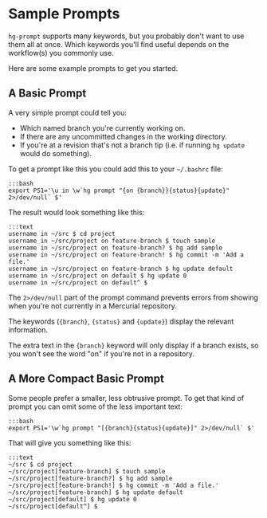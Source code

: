 Sample Prompts
==============

`hg-prompt` supports many keywords, but you probably don't want to use them
all at once. Which keywords you'll find useful depends on the workflow(s) you
commonly use.

Here are some example prompts to get you started.

A Basic Prompt
--------------

A very simple prompt could tell you:

* Which named branch you're currently working on.
* If there are any uncommitted changes in the working directory.
* If you're at a revision that's not a branch tip (i.e. if running `hg update` would do something).

To get a prompt like this you could add this to your `~/.bashrc` file:

    :::bash
    export PS1='\u in \w`hg prompt "{on {branch}}{status}{update}" 2>/dev/null` $'

The result would look something like this:

    :::text
    username in ~/src $ cd project
    username in ~/src/project on feature-branch $ touch sample
    username in ~/src/project on feature-branch? $ hg add sample
    username in ~/src/project on feature-branch! $ hg commit -m 'Add a file.'
    username in ~/src/project on feature-branch $ hg update default
    username in ~/src/project on default $ hg update 0
    username in ~/src/project on default^ $

The `2>/dev/null` part of the prompt command prevents errors from showing when
you're not currently in a Mercurial repository.

The keywords (`{branch}`, `{status}` and `{update}`) display the relevant
information.

The extra text in the `{branch}` keyword will only display if a branch exists,
so you won't see the word "on" if you're not in a repository.

A More Compact Basic Prompt
---------------------------

Some people prefer a smaller, less obtrusive prompt. To get that kind of
prompt you can omit some of the less important text:

    :::bash
    export PS1='\w`hg prompt "[{branch}{status}{update}]" 2>/dev/null` $'

That will give you something like this:

    :::text
    ~/src $ cd project
    ~/src/project[feature-branch] $ touch sample
    ~/src/project[feature-branch?] $ hg add sample
    ~/src/project[feature-branch!] $ hg commit -m 'Add a file.'
    ~/src/project[feature-branch] $ hg update default
    ~/src/project[default] $ hg update 0
    ~/src/project[default^] $
